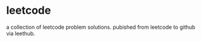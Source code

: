 # leetcode
a collection of leetcode problem solutions. pubished from leetcode to github via leethub.
